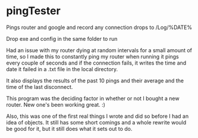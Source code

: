 # pingTester
Pings router and google and record any connection drops to /Log/%DATE%

Drop exe and config in the same folder to run

Had an issue with my router dying at random intervals for a small amount of time, so I made this to constantly ping my router when running it pings every couple of seconds and if the connection fails, it writes the time and date it failed in a .txt file in the local directory.

It also displays the results of the past 10 pings and their average and the time of the last disconnect.

This program was the deciding factor in whether or not I bought a new router. New one's been working great. :)

Also, this was one of the first real things I wrote and did so before I had an idea of objects. It still has some short comings and a whole rewrite would be good for it, but it still does what it sets out to do.
